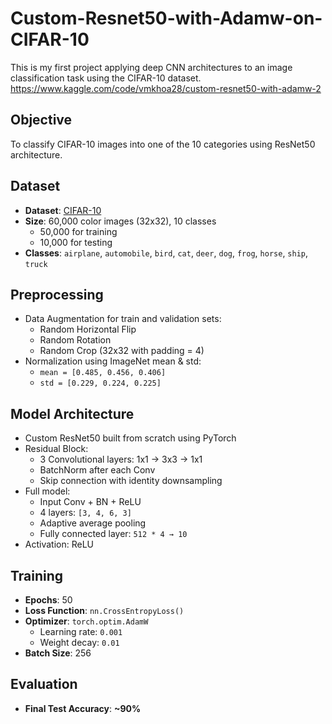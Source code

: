 # Custom-Resnet50-with-Adamw-on-CIFAR-10

This is my first project applying deep CNN architectures to an image classification task using the CIFAR-10 dataset.
https://www.kaggle.com/code/vmkhoa28/custom-resnet50-with-adamw-2

## Objective
To classify CIFAR-10 images into one of the 10 categories using ResNet50 architecture.

## Dataset
- **Dataset**: [CIFAR-10](https://www.cs.toronto.edu/~kriz/cifar.html)
- **Size**: 60,000 color images (32x32), 10 classes
  - 50,000 for training
  - 10,000 for testing
- **Classes**: `airplane`, `automobile`, `bird`, `cat`, `deer`, `dog`, `frog`, `horse`, `ship`, `truck`

## Preprocessing
- Data Augmentation for train and validation sets:
  - Random Horizontal Flip
  - Random Rotation
  - Random Crop (32x32 with padding = 4)
- Normalization using ImageNet mean & std:
  - `mean = [0.485, 0.456, 0.406]`
  - `std = [0.229, 0.224, 0.225]`

## Model Architecture
- Custom ResNet50 built from scratch using PyTorch
- Residual Block:
  - 3 Convolutional layers: 1x1 → 3x3 → 1x1
  - BatchNorm after each Conv
  - Skip connection with identity downsampling
- Full model:
  - Input Conv + BN + ReLU
  - 4 layers: `[3, 4, 6, 3]`
  - Adaptive average pooling
  - Fully connected layer: `512 * 4 → 10`
- Activation: ReLU

## Training
- **Epochs**: 50  
- **Loss Function**: `nn.CrossEntropyLoss()`  
- **Optimizer**: `torch.optim.AdamW`  
  - Learning rate: `0.001`  
  - Weight decay: `0.01`  
- **Batch Size**: 256  

## Evaluation
- **Final Test Accuracy**: **~90%**


